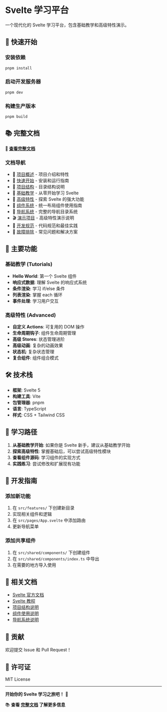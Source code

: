 # Svelte 学习平台

一个现代化的 Svelte 学习平台，包含基础教学和高级特性演示。

## 🚀 快速开始

### 安装依赖
```bash
pnpm install
```

### 启动开发服务器
```bash
pnpm dev
```

### 构建生产版本
```bash
pnpm build
```

## 📚 完整文档

**📖 [查看完整文档](./docs/README.md)**

### 文档导航
- 🎯 [项目概述](./docs/overview.md) - 项目介绍和特性
- 🚀 [快速开始](./docs/getting-started.md) - 安装和运行指南
- 📁 [项目结构](./docs/project-structure.md) - 目录结构说明
- 📖 [基础教学](./docs/tutorials/README.md) - 从零开始学习 Svelte
- 🚀 [高级特性](./docs/advanced/README.md) - 探索 Svelte 的强大功能
- 🧩 [组件系统](./docs/components/README.md) - 统一布局组件使用指南
- 🧭 [导航系统](./docs/navigation/README.md) - 完整的导航目录系统
- 🎬 [演示项目](./docs/advanced/README.md) - 高级特性演示说明
- 🔧 [开发规范](./docs/development/README.md) - 代码规范和最佳实践
- 🚨 [故障排除](./docs/troubleshooting.md) - 常见问题和解决方案

## 🎯 主要功能

### 基础教学 (Tutorials)
- **Hello World**: 第一个 Svelte 组件
- **响应式数据**: 理解 Svelte 的响应式系统
- **条件渲染**: 学习 if/else 条件
- **列表渲染**: 掌握 each 循环
- **事件处理**: 学习用户交互

### 高级特性 (Advanced)
- **自定义 Actions**: 可复用的 DOM 操作
- **生命周期钩子**: 组件生命周期管理
- **高级 Stores**: 状态管理进阶
- **高级动画**: 复杂的动画效果
- **状态机**: 复杂状态管理
- **复合组件**: 组件组合模式

## 🛠️ 技术栈

- **框架**: Svelte 5
- **构建工具**: Vite
- **包管理器**: pnpm
- **语言**: TypeScript
- **样式**: CSS + Tailwind CSS

## 📖 学习路径

1. **从基础教学开始**: 如果你是 Svelte 新手，建议从基础教学开始
2. **探索高级特性**: 掌握基础后，可以尝试高级特性模块
3. **查看组件源码**: 学习组件的实现方式
4. **实践练习**: 尝试修改和扩展现有功能

## 🔧 开发指南

### 添加新功能
1. 在 `src/features/` 下创建新目录
2. 实现相关组件和逻辑
3. 在 `src/pages/App.svelte` 中添加路由
4. 更新导航菜单

### 添加共享组件
1. 在 `src/shared/components/` 下创建组件
2. 在 `src/shared/components/index.ts` 中导出
3. 在需要的地方导入使用

## 📄 相关文档

- [Svelte 官方文档](https://svelte.dev/docs)
- [Svelte 教程](https://svelte.dev/tutorial)
- [项目结构说明](./docs/project-structure.md)
- [组件使用说明](./docs/components/README.md)
- [导航系统说明](./docs/navigation/README.md)

## 🤝 贡献

欢迎提交 Issue 和 Pull Request！

## 📄 许可证

MIT License

---

**开始你的 Svelte 学习之旅吧！** 🎉

📚 **查看 [完整文档](./docs/README.md) 了解更多信息**
